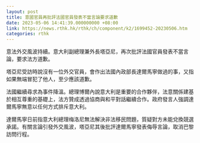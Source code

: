 ```yaml
---
layout: post
title: 意國官員再批評法國官員發表不當言論要求道歉
date: 2023-05-06 14:41:39.000000000 +08:00
link: https://news.rthk.hk/rthk/ch/component/k2/1699452-20230506.htm
categories: rthk
---
```


意法外交風波持續。意大利副總理兼外長塔亞尼，再次批評法國官員發表不當言論，要求法方道歉。

塔亞尼受訪時說沒有一位外交官員，會作出法國內政部長達爾馬寧做過的事，又指如果無端冒犯了他人，至少應該道歉。

法國繼續尋求為事件降溫。總理博爾內說意大利是重要的合作夥伴，法意關係建基於相互尊重的基礎上，法方贊成透過協商與和平對話繼續合作。政府發言人強調達爾馬寧無意以任何方式排斥意大利。

達爾馬寧日前指意大利總理梅洛尼無法解決非法移民問題，質疑對方未能兌換競選承諾。有關言論引發外交風波，塔亞尼其後批評達爾馬寧發表侮辱言論，取消巴黎訪問行程。
